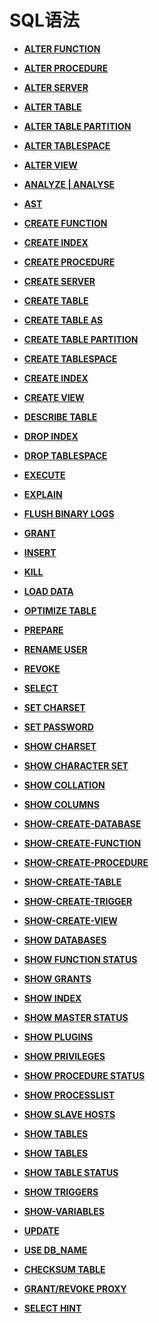 # SQL语法<a name="ZH-CN_TOPIC_0289900416"></a>

-   **[ALTER FUNCTION](dolphin-ALTER-FUNCTION.md)**

-   **[ALTER PROCEDURE](dolphin-ALTER-PROCEDURE.md)**

-   **[ALTER SERVER](dolphin-ALTER-SERVER.md)**

-   **[ALTER TABLE](dolphin-ALTER-TABLE.md)**  

-   **[ALTER TABLE PARTITION](dolphin-ALTER-TABLE-PARTITION.md)**  

-   **[ALTER TABLESPACE](dolphin-ALTER-TABLESPACE.md)**

-   **[ALTER VIEW](dolphin-ALTER-VIEW.md)**

-   **[ANALYZE | ANALYSE](dolphin-ANALYZE-ANALYSE.md)**

-   **[AST](dolphin-AST.md)**

-   **[CREATE FUNCTION](dolphin-CREATE-FUNCTION.md)**

-   **[CREATE INDEX](dolphin-CREATE-INDEX.md)**

-   **[CREATE PROCEDURE](dolphin-CREATE-PROCEDURE.md)**

-   **[CREATE SERVER](dolphin-CREATE-SERVER.md)**

-   **[CREATE TABLE](dolphin-CREATE-TABLE.md)**

-   **[CREATE TABLE AS](dolphin-CREATE-TABLE-AS.md)**

-   **[CREATE TABLE PARTITION](dolphin-CREATE-TABLE-PARTITION.md)**

-   **[CREATE TABLESPACE](dolphin-CREATE-TABLESPACE.md)**

-   **[CREATE INDEX](dolphin-CREATE-INDEX.md)**

-   **[CREATE VIEW](dolphin-CREATE-VIEW.md)**

-   **[DESCRIBE TABLE](dolphin-DESCRIBE-TABLE.md)**

-   **[DROP INDEX](dolphin-DROP-INDEX.md)**  

-   **[DROP TABLESPACE](dolphin-DROP-TABLESPACE.md)**  

-   **[EXECUTE](dolphin-EXECUTE.md)**  

-   **[EXPLAIN](dolphin-EXPLAIN.md)**  

-   **[FLUSH BINARY LOGS](dolphin-FLUSH-BINARY-LOGS.md)**  

-   **[GRANT](dolphin-GRANT.md)**

-   **[INSERT](dolphin-INSERT.md)**

-   **[KILL](dolphin-KILL.md)**  

-   **[LOAD DATA](dolphin-LOAD-DATA.md)**

-   **[OPTIMIZE TABLE](dolphin-OPTIMIZE-TABLE.md)**

-   **[PREPARE](dolphin-PREPARE.md)**

-   **[RENAME USER](dolphin-RENAME-USER.md)**

-   **[REVOKE](dolphin-REVOKE.md)**

-   **[SELECT](dolphin-SELECT.md)**  

-   **[SET CHARSET](dolphin-SET-CHARSET.md)**

-   **[SET PASSWORD](dolphin-SET-PASSWORD.md)**  

-   **[SHOW CHARSET](dolphin-SHOW-CHARACTER-SET.md)** 

-   **[SHOW CHARACTER SET](dolphin-SHOW-CHARACTER-SET.md)** 

-   **[SHOW COLLATION](dolphin-SHOW-COLLATION.md)**  

-   **[SHOW COLUMNS](dolphin-SHOW_COLUMNS.md)**  

-   **[SHOW-CREATE-DATABASE](dolphin-SHOW-CREATE-DATABASE.md)**

-   **[SHOW-CREATE-FUNCTION](dolphin-SHOW-CREATE-FUNCTION.md)**

-   **[SHOW-CREATE-PROCEDURE](dolphin-SHOW-CREATE-PROCEDURE.md)**

-   **[SHOW-CREATE-TABLE](dolphin-SHOW-CREATE-TABLE.md)**

-   **[SHOW-CREATE-TRIGGER](dolphin-SHOW-CREATE-TRIGGER.md)**

-   **[SHOW-CREATE-VIEW](dolphin-SHOW-CREATE-VIEW.md)**

-   **[SHOW DATABASES](dolphin-SHOW-DATABASES.md)** 

-   **[SHOW FUNCTION STATUS](dolphin-SHOW-FUNCTION-STATUS.md)**

-   **[SHOW GRANTS](dolphin-SHOW-GRANTS.md)**

-   **[SHOW INDEX](dolphin-SHOW-INDEX.md)**  

-   **[SHOW MASTER STATUS](dolphin-SHOW-MASTER-STATUS.md)**

-   **[SHOW PLUGINS](dolphin-SHOW_PLUGINS.md)**  

-   **[SHOW PRIVILEGES](dolphin-SHOW_PRIVILEGES.md)**

-   **[SHOW PROCEDURE STATUS](dolphin-SHOW-PROCEDURE-STATUS.md)**

-   **[SHOW PROCESSLIST](dolphin-SHOW-PROCESSLIST.md)**

-   **[SHOW SLAVE HOSTS](dolphin-SHOW-SLAVE-HOSTS.md)**

-   **[SHOW TABLES](dolphin-SHOW-STATUS.md)**

-   **[SHOW TABLES](dolphin-SHOW_TABLES.md)**  

-   **[SHOW TABLE STATUS](dolphin-SHOW-TABLE-STATUS.md)**  

-   **[SHOW TRIGGERS](dolphin-SHOW-TRIGGERS.md)**  

-   **[SHOW-VARIABLES](dolphin-SHOW-VARIABLES.md)**

-   **[UPDATE](dolphin-UPDATE.md)**

-   **[USE DB_NAME](dolphin-USE-DB_NAME.md)**  

-   **[CHECKSUM TABLE](dolphin-CHECKSUM-TABLE.md)**  

-   **[GRANT/REVOKE PROXY](dolphin-GRANT-REVOKE-PROXY.md)** 

-   **[SELECT HINT](dolphin-SELECT-HINT.md)** 